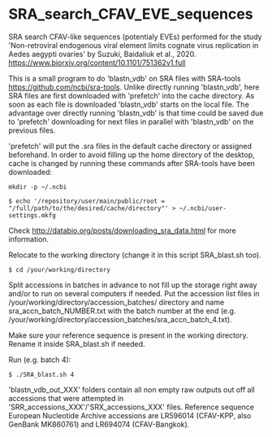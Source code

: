 # SRA_search_CFAV_EVE_sequences
SRA search CFAV-like sequences (potentialy EVEs) performed for the study 'Non-retroviral endogenous viral element limits cognate virus replication in Aedes aegypti ovaries' by Suzuki, Baidaliuk et al., 2020. https://www.biorxiv.org/content/10.1101/751362v1.full

This is a small program to do 'blastn_vdb' on SRA files with SRA-tools https://github.com/ncbi/sra-tools. Unlike directly running 'blastn_vdb', here SRA files are first downloaded with 'prefetch' into the cache directory. As soon as each file is downloaded 'blastn_vdb' starts on the local file. The advantage over directly running 'blastn_vdb' is that time could be saved due to 'prefetch' downloading for next files in parallel with 'blastn_vdb' on the previous files.

'prefetch' will put the .sra files in the default cache directory or assigned beforehand.
In order to avoid filling up the home directory of the desktop, cache is changed by running these commands after SRA-tools have been downloaded:

`mkdir -p ~/.ncbi`

`$ echo '/repository/user/main/public/root = "/full/path/to/the/desired/cache/directory"' > ~/.ncbi/user-settings.mkfg`

Check http://databio.org/posts/downloading_sra_data.html for more information.

Relocate to the working directory (change it in this script SRA_blast.sh too).

`$ cd /your/working/directory`

Split accessions in batches in advance to not fill up the storage right away and/or to run on several computers if needed.
Put the accession list files in /your/working/directory/accession_batches/ directory and name sra_accn_batch_NUMBER.txt with the batch number at the end (e.g. /your/working/directory/accession_batches/sra_accn_batch_4.txt).

Make sure your reference sequence is present in the working directory. Rename it inside SRA_blast.sh if needed.

Run (e.g. batch 4):

`$ ./SRA_blast.sh 4`

'blastn_vdb_out_XXX' folders contain all non empty raw outputs out off all accessions that were attempted in 'SRR_accessions_XXX'/'SRX_accessions_XXX' files.
Reference sequence European Nucleotide Archive accessions are LR596014 (CFAV-KPP, also GenBank MK860761) and LR694074 (CFAV-Bangkok).
